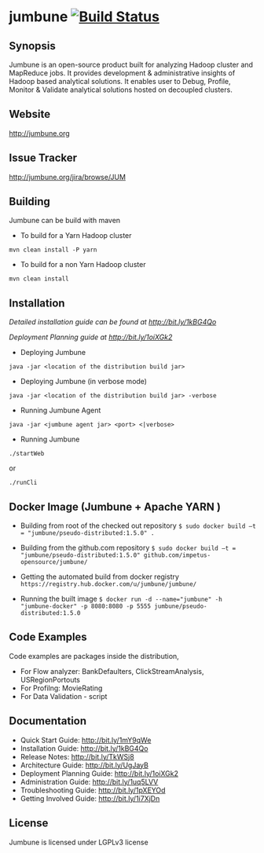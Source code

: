 jumbune [![Build Status](https://travis-ci.org/Impetus/jumbune.svg?branch=master)](https://travis-ci.org/Impetus/jumbune)
=======

## Synopsis

Jumbune is an open-source product built for analyzing Hadoop cluster and MapReduce jobs. It provides development & administrative insights of Hadoop based analytical solutions. It enables user to Debug, Profile, Monitor & Validate analytical solutions hosted on decoupled clusters.

## Website
http://jumbune.org

## Issue Tracker
http://jumbune.org/jira/browse/JUM

## Building

Jumbune can be build with maven

- To build for a Yarn Hadoop cluster

 `mvn clean install -P yarn`

- To build for a non Yarn Hadoop cluster

 `mvn clean install`

## Installation

_Detailed installation guide can be found at http://bit.ly/1kBG4Qo_

_Deployment Planning guide at http://bit.ly/1oiXGk2_

- Deploying Jumbune

`java -jar <location of the distribution build jar>`

- Deploying Jumbune (in verbose mode)

`java -jar <location of the distribution build jar> -verbose`

- Running Jumbune Agent

`java -jar <jumbune agent jar> <port> <|verbose>`

- Running Jumbune

`./startWeb`

or

`./runCli`

## Docker Image (Jumbune + Apache YARN )

- Building from root of the checked out repository
`$ sudo docker build –t = "jumbune/pseudo-distributed:1.5.0" .`

- Building from the github.com repository
`$ sudo docker build –t = "jumbune/pseudo-distributed:1.5.0" github.com/impetus-opensource/jumbune/`

- Getting the automated build from docker registry
`https://registry.hub.docker.com/u/jumbune/jumbune/`

- Running the built image
`$ docker run -d --name="jumbune" -h "jumbune-docker" -p 8080:8080 -p 5555 jumbune/pseudo-distributed:1.5.0`

## Code Examples

Code examples are packages inside the distribution,

- For Flow analyzer: BankDefaulters, ClickStreamAnalysis, USRegionPortouts
- For Profilng: MovieRating
- For Data Validation - script

## Documentation
- Quick Start Guide: http://bit.ly/1mY9qWe
- Installation Guide: http://bit.ly/1kBG4Qo
- Release Notes: http://bit.ly/TkWSj8
- Architecture Guide: http://bit.ly/UgJayB
- Deployment Planning Guide: http://bit.ly/1oiXGk2
- Administration Guide: http://bit.ly/1uq5LVV
- Troubleshooting Guide: http://bit.ly/1pXEYOd
- Getting Involved Guide: http://bit.ly/1i7XjDn

## License

Jumbune is licensed under LGPLv3 license
